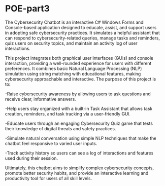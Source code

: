 # POE-part3
The Cybersecurity Chatbot is an interactive C# Windows Forms and Console-based application designed to educate, assist, and support users in adopting safe cybersecurity practices. It simulates a helpful assistant that can respond to cybersecurity-related queries, manage tasks and reminders, quiz users on security topics, and maintain an activity log of user interactions.

This project integrates both graphical user interfaces (GUIs) and console interaction, providing a well-rounded experience for users with different preferences. It combines basic Natural Language Processing (NLP) simulation using string matching with educational features, making cybersecurity approachable and interactive.
The purpose of this project is to:

-Raise cybersecurity awareness by allowing users to ask questions and receive clear, informative answers.

-Help users stay organized with a built-in Task Assistant that allows task creation, reminders, and task tracking via a user-friendly GUI.

-Educate users through an engaging Cybersecurity Quiz game that tests their knowledge of digital threats and safety practices.

-Simulate natural conversation using simple NLP techniques that make the chatbot feel responsive to varied user inputs.

-Track activity history so users can see a log of interactions and features used during their session.

Ultimately, this chatbot aims to simplify complex cybersecurity concepts, promote better security habits, and provide an interactive learning and productivity tool for users of all skill levels.
